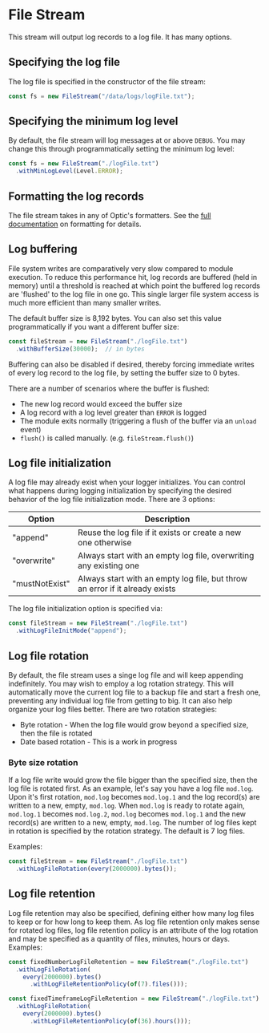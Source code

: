 # File Stream

This stream will output log records to a log file.  It has many options.

## Specifying the log file

The log file is specified in the constructor of the file stream:
```typescript
const fs = new FileStream("/data/logs/logFile.txt");
```

## Specifying the minimum log level

By default, the file stream will log messages at or above `DEBUG`.  You may 
change this through programmatically setting the minimum log level:
```typescript
const fs = new FileStream("./logFile.txt")
  .withMinLogLevel(Level.ERROR);

```

## Formatting the log records

The file stream takes in any of Optic's formatters.  See the [full documentation](../..#log-formatting)
on formatting for details.

## Log buffering

File system writes are comparatively very slow compared to module execution.  To
reduce this performance hit, log records are buffered (held in memory) until
a threshold is reached at which point the buffered log records are 'flushed' to
the log file in one go.  This single larger file system access is much more
efficient than many smaller writes.

The default buffer size is 8,192 bytes.  You can also set this value
programmatically if you want a different buffer size:
```typescript
const fileStream = new FileStream("./logFile.txt")
  .withBufferSize(30000);  // in bytes
```

Buffering can also be disabled if desired, thereby forcing immediate writes of
every log record to the log file, by setting the buffer size to 0 bytes.

There are a number of scenarios where the buffer is flushed:
* The new log record would exceed the buffer size
* A log record with a log level greater than `ERROR` is logged
* The module exits normally (triggering a flush of the buffer via an `unload` event)
* `flush()` is called manually.  (e.g. `fileStream.flush()`)

## Log file initialization

A log file may already exist when your logger initializes.  You can control
what happens during logging initialization by specifying the desired behavior
of the log file initialization mode.  There are 3 options:

Option|Description
------|-----------
"append"|Reuse the log file if it exists or create a new one otherwise
"overwrite"|Always start with an empty log file, overwriting any existing one
"mustNotExist"|Always start with an empty log file, but throw an error if it already exists

The log file initialization option is specified via:
```typescript
const fileStream = new FileStream("./logFile.txt")
  .withLogFileInitMode("append");
```

## Log file rotation

By default, the file stream uses a singe log file and will keep appending
indefinitely.  You may wish to employ a log rotation strategy.  This will 
automatically move the current log file to a backup file and start a fresh one,
preventing any individual log file from getting to big.  It can also help
organize your log files better.  There are two rotation strategies:
* Byte rotation - When the log file would grow beyond a specified size, then
the file is rotated
* Date based rotation - This is a work in progress

### Byte size rotation

If a log file write would grow the file bigger than the specified size, then the
log file is rotated first.  As an example, let's say you have a log file `mod.log`.
Upon it's first rotation, `mod.log` becomes `mod.log.1` and the log record(s) are
written to a new, empty, `mod.log`.  When `mod.log` is ready to rotate again,
`mod.log.1` becomes `mod.log.2`, `mod.log` becomes `mod.log.1` and the new
record(s) are written to a new, empty, `mod.log`.  The number of log files kept
in rotation is specified by the rotation strategy.  The default is 7 log files.

Examples:
```typescript
const fileStream = new FileStream("./logFile.txt")
  .withLogFileRotation(every(2000000).bytes());
```

## Log file retention

Log file retention may also be specified, defining either how many log
files to keep or for how long to keep them.  As log file retention only makes
sense for rotated log files, log file retention policy is an attribute of
the log rotation and may be specified as a quantity of files, minutes, hours or
days.  Examples:
```typescript
const fixedNumberLogFileRetention = new FileStream("./logFile.txt")
  .withLogFileRotation(
    every(2000000).bytes()
      .withLogFileRetentionPolicy(of(7).files()));

const fixedTimeframeLogFileRetention = new FileStream("./logFile.txt")
  .withLogFileRotation(
    every(2000000).bytes()
      .withLogFileRetentionPolicy(of(36).hours()));
```
